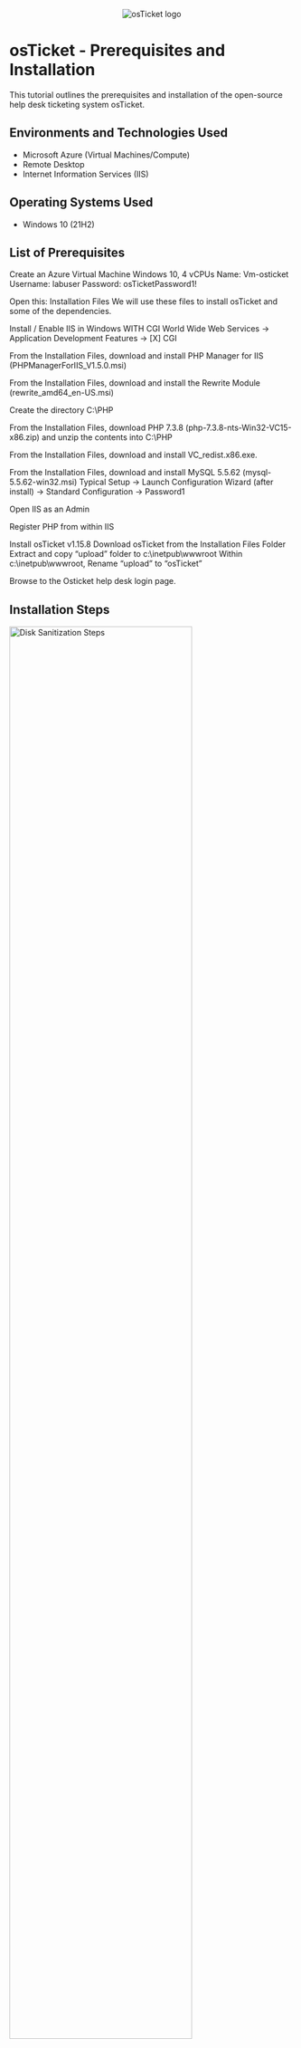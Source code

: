 <p align="center">
<img src="https://i.imgur.com/Clzj7Xs.png" alt="osTicket logo"/>
</p>

<h1>osTicket - Prerequisites and Installation</h1>
This tutorial outlines the prerequisites and installation of the open-source help desk ticketing system osTicket.<br />






<h2>Environments and Technologies Used</h2>

- Microsoft Azure (Virtual Machines/Compute)
- Remote Desktop
- Internet Information Services (IIS)

<h2>Operating Systems Used </h2>

- Windows 10</b> (21H2)

<h2>List of Prerequisites</h2>
Create an Azure Virtual Machine Windows 10, 4 vCPUs
Name: Vm-osticket
Username: labuser
Password: osTicketPassword1!

Open this: Installation Files
We will use these files to install osTicket and some of the dependencies. 

Install / Enable IIS in Windows WITH CGI
World Wide Web Services -> Application Development Features -> [X] CGI

From the Installation Files, download and install PHP Manager for IIS (PHPManagerForIIS_V1.5.0.msi)

From the Installation Files, download and install the Rewrite Module (rewrite_amd64_en-US.msi)

Create the directory C:\PHP

From the Installation Files, download PHP 7.3.8 (php-7.3.8-nts-Win32-VC15-x86.zip) and unzip the contents into C:\PHP

From the Installation Files, download and install VC_redist.x86.exe.

From the Installation Files, download and install MySQL 5.5.62 (mysql-5.5.62-win32.msi)
Typical Setup ->
Launch Configuration Wizard (after install) ->
Standard Configuration ->
Password1

Open IIS as an Admin

Register PHP from within IIS

Install osTicket v1.15.8
Download osTicket from the Installation Files Folder
Extract and copy “upload” folder to c:\inetpub\wwwroot
Within c:\inetpub\wwwroot, Rename “upload” to “osTicket”

Browse to the Osticket help desk login page.



<h2>Installation Steps</h2>


<p>
<img src="https://i.imgur.com/tNg7bAh.png" height="80%" width="80%" alt="Disk Sanitization Steps"/>
</p>
<p>

</p>
<br />

<p>
<img src="https://i.imgur.com/3B5uXsu.png" height="80%" width="80%" alt="Disk Sanitization Steps"/>
</p>
<p>

</p>
<br />

<p>
<img src="https://i.imgur.com/Vf3NdTD.png" height="80%" width="80%" alt="Disk Sanitization Steps"/>
</p>
<p>
Create an Azure Virtual Machine Windows 10, 4 vCPUs
Name: Vm-osticket
Username: labuser
Password: osTicketPassword1!

</p>
<br />

<p>
<img src="https://i.imgur.com/RJnzS9F.png" height="80%" width="80%" alt="Disk Sanitization Steps"/>
</p>
<p>
Download prerequisite files to the Azure Virtual Machine-osticket download folder and install them for configuration and support of the Osticketing system.
</p>
<br />

<p>
<img src="https://i.imgur.com/VlstrWI.png" height="80%" width="80%" alt="Disk Sanitization Steps"/>
</p>
<p>
Install osTicket v1.15.8 Download osTicket from the Installation Files Folder.
</p>
<br />

<p>
<img src="https://i.imgur.com/kolh0Cv.png" height="80%" width="80%" alt="Disk Sanitization Steps"/>
</p>
<p>
Browse to the Osticket help desk login page.
</p>
<br />
